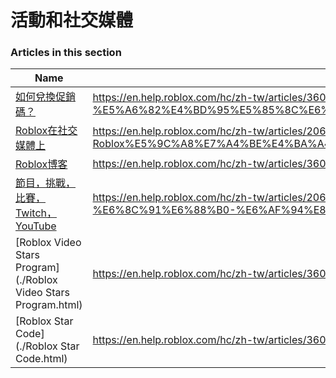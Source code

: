 # 活動和社交媒體  
### Articles in this section
Name|URL
-|-
[如何兌換促銷碼？](./如何兌換促銷碼？.html) |https://en.help.roblox.com/hc/zh-tw/articles/360029650831-%E5%A6%82%E4%BD%95%E5%85%8C%E6%8F%9B%E4%BF%83%E9%8A%B7%E7%A2%BC-
[Roblox在社交媒體上](./Roblox在社交媒體上.html) |https://en.help.roblox.com/hc/zh-tw/articles/206596923-Roblox%E5%9C%A8%E7%A4%BE%E4%BA%A4%E5%AA%92%E9%AB%94%E4%B8%8A
[Roblox博客](./Roblox博客.html) |https://en.help.roblox.com/hc/zh-tw/articles/360029134331-Roblox%E5%8D%9A%E5%AE%A2
[節目，挑戰，比賽，Twitch，YouTube](./節目，挑戰，比賽，Twitch，YouTube.html) |https://en.help.roblox.com/hc/zh-tw/articles/206581313-%E7%AF%80%E7%9B%AE-%E6%8C%91%E6%88%B0-%E6%AF%94%E8%B3%BD-Twitch-YouTube
[Roblox Video Stars Program](./Roblox Video Stars Program.html) |https://en.help.roblox.com/hc/zh-tw/articles/360026092011-Roblox-Video-Stars-Program
[Roblox Star Code](./Roblox Star Code.html) |https://en.help.roblox.com/hc/zh-tw/articles/360026181292-Roblox-Star-Code